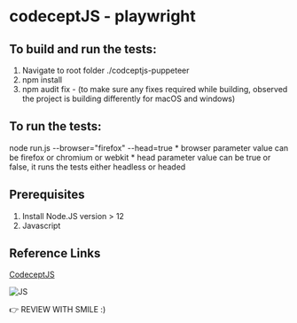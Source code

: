 # codeceptJS - playwright

## To build and run the tests:
1. Navigate to root folder ./codceptjs-puppeteer
2. npm install
3. npm audit fix - (to make sure any fixes required while building, observed the project is building differently for macOS and windows)

## To run the tests:
node run.js --browser="firefox" --head=true
    * browser parameter value can be firefox or chromium or webkit
    * head parameter value can be true or false, it runs the tests either headless or headed


## Prerequisites
1. Install Node.JS version > 12
2. Javascript

## Reference Links
[CodeceptJS](https://codecept.io/ "https://codecept.io/")

![JS](C:\Users\raju.datla\Downloads\iconfinder_nodejs-512_339733)

👉 REVIEW WITH SMILE :)
